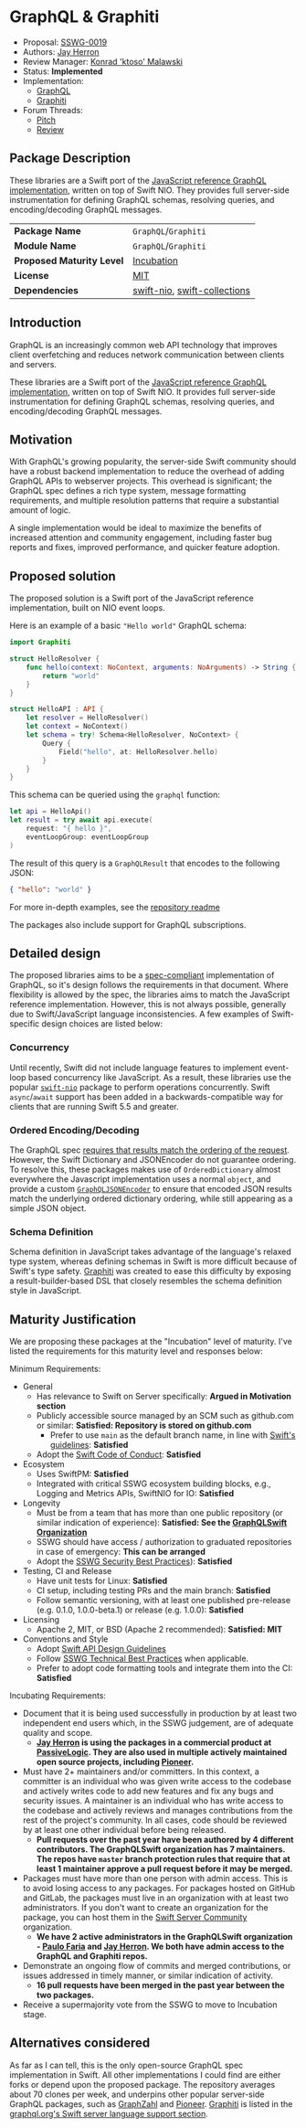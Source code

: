 # GraphQL & Graphiti

* Proposal: [SSWG-0019](0019-graphql.md)
* Authors: [Jay Herron](https://github.com/NeedleInAJayStack)
* Review Manager: [Konrad 'ktoso' Malawski](https://github.com/ktoso)
* Status: **Implemented**
* Implementation: 
    * [GraphQL](https://github.com/GraphQLSwift/GraphQL)
    * [Graphiti](https://github.com/GraphQLSwift/Graphiti)
* Forum Threads: 
    *  [Pitch](https://forums.swift.org/t/pitch-graphql/59554)
    *  [Review](https://forums.swift.org/t/sswg-0019-graphql-graphiti/59799)

## Package Description
These libraries are a Swift port of the [JavaScript reference GraphQL implementation](https://github.com/graphql/graphql-js), written on top of Swift NIO. They provides full server-side instrumentation for defining GraphQL schemas, resolving queries, and encoding/decoding GraphQL messages.

|  |  |
|--|--|
| **Package Name** | `GraphQL`/`Graphiti` |
| **Module Name** | `GraphQL`/`Graphiti` |
| **Proposed Maturity Level** | [Incubation](https://github.com/swift-server/sswg/blob/main/process/incubation.md#process-diagram) |
| **License** | [MIT](https://mit-license.org/) |
| **Dependencies** | [swift-nio](https://github.com/apple/swift-nio), [swift-collections](https://github.com/apple/swift-collections) |

## Introduction

GraphQL is an increasingly common web API technology that improves client overfetching and reduces network communication between clients and servers.

These libraries are a Swift port of the [JavaScript reference GraphQL implementation](https://github.com/graphql/graphql-js), written on top of Swift NIO. It provides full server-side instrumentation for defining GraphQL schemas, resolving queries, and encoding/decoding GraphQL messages.

## Motivation

With GraphQL's growing popularity, the server-side Swift community should have a robust backend implementation to reduce the overhead of adding GraphQL APIs to webserver projects. This overhead is significant; the GraphQL spec defines a rich type system, message formatting requirements, and multiple resolution patterns that require a substantial amount of logic. 

A single implementation would be ideal to maximize the benefits of increased attention and community engagement, including faster bug reports and fixes, improved performance, and quicker feature adoption.

## Proposed solution

The proposed solution is a Swift port of the JavaScript reference implementation, built on NIO event loops.

Here is an example of a basic `"Hello world"` GraphQL schema:

```swift
import Graphiti

struct HelloResolver {
    func hello(context: NoContext, arguments: NoArguments) -> String {
        return "world"
    }
}

struct HelloAPI : API {
    let resolver = HelloResolver()
    let context = NoContext()
    let schema = try! Schema<HelloResolver, NoContext> {
        Query {
            Field("hello", at: HelloResolver.hello)
        }
    }
}
```

This schema can be queried using the `graphql` function:

```swift
let api = HelloApi()
let result = try await api.execute(
    request: "{ hello }",
    eventLoopGroup: eventLoopGroup
)
```

The result of this query is a `GraphQLResult` that encodes to the following JSON:

```json
{ "hello": "world" }
```

For more in-depth examples, see the [repository readme](https://github.com/GraphQLSwift/GraphQL/blob/master/README.md)

The packages also include support for GraphQL subscriptions.

## Detailed design

The proposed libraries aims to be a [spec-compliant](https://spec.graphql.org/October2021/#sec-Overview) implementation of GraphQL, so it's design follows the requirements in that document. Where flexibility is allowed by the spec, the libraries aims to match the JavaScript reference implementation. However, this is not always possible, generally due to Swift/JavaScript language inconsistencies. A few examples of Swift-specific design choices are listed below:

### Concurrency

Until recently, Swift did not include language features to implement event-loop based concurrency like JavaScript. As a result, these libraries use the popular [`swift-nio`](https://github.com/apple/swift-nio) package to perform operations concurrently. Swift `async`/`await` support has been added in a backwards-compatible way for clients that are running Swift 5.5 and greater.

### Ordered Encoding/Decoding

The GraphQL spec [requires that results match the ordering of the request](https://spec.graphql.org/October2021/#sec-Serialized-Map-Ordering). However, the Swift Dictionary and JSONEncoder do not guarantee ordering. To resolve this, these packages makes use of `OrderedDictionary` almost everywhere the Javascript implementation uses a normal `object`, and provide a custom [`GraphQLJSONEncoder`](https://github.com/GraphQLSwift/GraphQL/blob/master/Sources/GraphQL/Map/GraphQLJSONEncoder.swift) to ensure that encoded JSON results match the underlying ordered dictionary ordering, while still appearing as a simple JSON object.

### Schema Definition

Schema definition in JavaScript takes advantage of the language's relaxed type system, whereas defining schemas in Swift is more difficult because of Swift's type safety. [Graphiti](https://github.com/GraphQLSwift/Graphiti) was created to ease this difficulty by exposing a result-builder-based DSL that closely resembles the schema definition style in JavaScript.

## Maturity Justification

We are proposing these packages at the "Incubation" level of maturity. I've listed the requirements for this maturity level and responses below:

Minimum Requirements:

* General
  * Has relevance to Swift on Server specifically: **Argued in Motivation section**
  * Publicly accessible source managed by an SCM such as github.com or similar: **Satisfied: Repository is stored on github.com**
    * Prefer to use `main` as the default branch name, in line with [Swift's guidelines](https://forums.swift.org/t/moving-default-branch-to-main/38515): **Satisfied**
  * Adopt the [Swift Code of Conduct](https://swift.org/community/#code-of-conduct): **Satisfied**
* Ecosystem
  * Uses SwiftPM: **Satisfied**
  * Integrated with critical SSWG ecosystem building blocks, e.g., Logging and Metrics APIs, SwiftNIO for IO: **Satisfied**
* Longevity
  * Must be from a team that has more than one public repository (or similar indication of experience): **Satisfied: See the [GraphQLSwift Organization](https://github.com/GraphQLSwift)**
  * SSWG should have access / authorization to graduated repositories in case of emergency: **This can be arranged**
  * Adopt the [SSWG Security Best Practices](../security/README.md)): **Satisfied**
* Testing, CI and Release
  * Have unit tests for Linux: **Satisfied**
  * CI setup, including testing PRs and the main branch: **Satisfied**
  * Follow semantic versioning, with at least one published pre-release (e.g. 0.1.0, 1.0.0-beta.1) or release (e.g. 1.0.0): **Satisfied**
* Licensing
  * Apache 2, MIT, or BSD (Apache 2 recommended): **Satisfied: MIT**
* Conventions and Style
  * Adopt [Swift API Design Guidelines](https://swift.org/documentation/api-design-guidelines/)
  * Follow [SSWG Technical Best Practices](#technical-best-practices) when applicable.
  * Prefer to adopt code formatting tools and integrate them into the CI: **Satisfied**

Incubating Requirements:

* Document that it is being used successfully in production by at least two independent end users which, in the SSWG judgement, are of adequate quality and scope.
  * **[Jay Herron](https://github.com/NeedleInAJayStack) is using the packages in a commercial product at [PassiveLogic](https://passivelogic.com/). They are also used in multiple actively maintained open source projects, including [Pioneer](https://github.com/d-exclaimation/pioneer).**
* Must have 2+ maintainers and/or committers. In this context, a committer is an individual who was given write access to the codebase and actively writes code to add new features and fix any bugs and security issues. A maintainer is an individual who has write access to the codebase and actively reviews and manages contributions from the rest of the project's community. In all cases, code should be reviewed by at least one other individual before being released.
  * **Pull requests over the past year have been authored by 4 different contributors. The GraphQLSwift organization has 7 maintainers. The repos have `master` branch protection rules that require that at least 1 maintainer approve a pull request before it may be merged.**
* Packages must have more than one person with admin access. This is to avoid losing access to any packages. For packages hosted on GitHub and GitLab, the packages must live in an organization with at least two administrators. If you don't want to create an organization for the package, you can host them in the [Swift Server Community](https://github.com/swift-server-community) organization.
  * **We have 2 active administrators in the GraphQLSwift organization - [Paulo Faria](https://github.com/paulofaria) and [Jay Herron](https://github.com/NeedleInAJayStack). We both have admin access to the GraphQL and Graphiti repos.**
* Demonstrate an ongoing flow of commits and merged contributions, or issues addressed in timely manner, or similar indication of activity.
  * **16 pull requests have been merged in the past year between the two packages.**
* Receive a supermajority vote from the SSWG to move to Incubation stage.

## Alternatives considered

As far as I can tell, this is the only open-source GraphQL spec implementation in Swift. All other implementations I could find are either forks or depend upon the proposed package. The repository averages about 70 clones per week, and underpins other popular server-side GraphQL packages, such as [GraphZahl](https://github.com/nerdsupremacist/GraphZahl) and [Pioneer](https://github.com/d-exclaimation/pioneer). [Graphiti](https://github.com/GraphQLSwift/Graphiti) is listed in the [graphql.org's Swift server language support section](https://graphql.org/code/#swift-objective-c).
